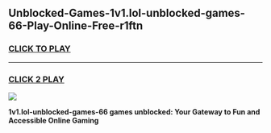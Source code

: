 
## Unblocked-Games-1v1.lol-unblocked-games-66-Play-Online-Free-r1ftn
<h3>
<a href="https://premium76.site?title=1v1.lol-unblocked-games-66&ref=26A">CLICK TO PLAY</a></h3>
<hr>

<h3>
<a href="https://premium76.site?title=1v1.lol-unblocked-games-66&ref=26A">CLICK 2 PLAY</a>
  
</h3>

<a href="https://premium76.site?title=1v1.lol-unblocked-games-66&ref=26A"><img src="https://clearcache.store/games.png"></a>


**1v1.lol-unblocked-games-66 games unblocked: Your Gateway to Fun and Accessible Online Gaming**
